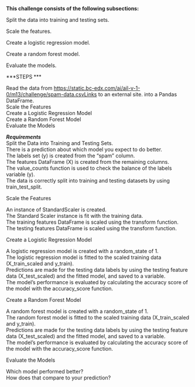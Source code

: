 **This challenge consists of the following subsections:**  

Split the data into training and testing sets.  

Scale the features.  

Create a logistic regression model.  

Create a random forest model.  

Evaluate the models.  

***STEPS  ***

Read the data from https://static.bc-edx.com/ai/ail-v-1-0/m13/challenge/spam-data.csvLinks to an external site. into a Pandas DataFrame.  
Scale the Features  
Create a Logistic Regression Model  
Create a Random Forest Model  
Evaluate the Models  

***Requirements***  
Split the Data into Training and Testing Sets.   
There is a prediction about which model you expect to do better.  
The labels set (y) is created from the “spam” column.  
The features DataFrame (X) is created from the remaining columns.  
The value_counts function is used to check the balance of the labels variable (y).  
The data is correctly split into training and testing datasets by using train_test_split.  

Scale the Features  

An instance of StandardScaler is created.  
The Standard Scaler instance is fit with the training data.  
The training features DataFrame is scaled using the transform function.  
The testing features DataFrame is scaled using the transform function.  

Create a Logistic Regression Model  

A logistic regression model is created with a random_state of 1.  
The logistic regression model is fitted to the scaled training data (X_train_scaled and y_train).  
Predictions are made for the testing data labels by using the testing feature data (X_test_scaled) and the fitted model, and saved to a variable.  
The model’s performance is evaluated by calculating the accuracy score of the model with the accuracy_score function.  

Create a Random Forest Model  

A random forest model is created with a random_state of 1.  
The random forest model is fitted to the scaled training data (X_train_scaled and y_train).  
Predictions are made for the testing data labels by using the testing feature data (X_test_scaled) and the fitted model, and saved to a variable.  
The model’s performance is evaluated by calculating the accuracy score of the model with the accuracy_score function.  

Evaluate the Models  

Which model performed better?  
How does that compare to your prediction?  